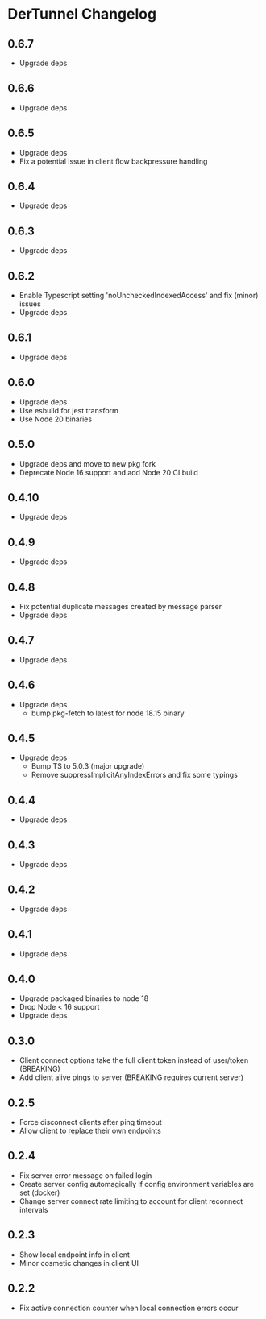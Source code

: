 # DerTunnel Changelog

## 0.6.7

- Upgrade deps

## 0.6.6

- Upgrade deps

## 0.6.5

- Upgrade deps
- Fix a potential issue in client flow backpressure handling

## 0.6.4

- Upgrade deps

## 0.6.3

- Upgrade deps

## 0.6.2

- Enable Typescript setting 'noUncheckedIndexedAccess' and fix (minor) issues
- Upgrade deps

## 0.6.1

- Upgrade deps

## 0.6.0

- Upgrade deps
- Use esbuild for jest transform
- Use Node 20 binaries

## 0.5.0

- Upgrade deps and move to new pkg fork
- Deprecate Node 16 support and add Node 20 CI build

## 0.4.10

- Upgrade deps

## 0.4.9

- Upgrade deps

## 0.4.8

- Fix potential duplicate messages created by message parser
- Upgrade deps

## 0.4.7

- Upgrade deps

## 0.4.6

- Upgrade deps
  - bump pkg-fetch to latest for node 18.15 binary

## 0.4.5

- Upgrade deps
  - Bump TS to 5.0.3 (major upgrade)
  - Remove suppressImplicitAnyIndexErrors and fix some typings

## 0.4.4

- Upgrade deps

## 0.4.3

- Upgrade deps

## 0.4.2

- Upgrade deps

## 0.4.1

- Upgrade deps

## 0.4.0

- Upgrade packaged binaries to node 18
- Drop Node < 16 support
- Upgrade deps

## 0.3.0

- Client connect options take the full client token instead of user/token (BREAKING)
- Add client alive pings to server (BREAKING requires current server)
  
## 0.2.5

- Force disconnect clients after ping timeout
- Allow client to replace their own endpoints

## 0.2.4

- Fix server error message on failed login
- Create server config automagically if config environment variables are set (docker)
- Change server connect rate limiting to account for client reconnect intervals

## 0.2.3

- Show local endpoint info in client
- Minor cosmetic changes in client UI

## 0.2.2

- Fix active connection counter when local connection errors occur

